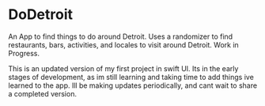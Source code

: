 # DoDetroit
An App to find things to do around Detroit. Uses a randomizer to find restaurants, bars, activities, and locales to visit around Detroit. Work in Progress.

This is an updated version of my first project in swift UI. Its in the early stages of development, as im still learning and taking time to add things ive learned to the app. Ill be making updates periodically, and cant wait to share a completed version.
